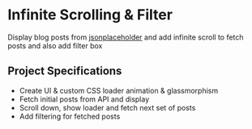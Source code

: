 # Infinite Scrolling & Filter

Display blog posts from [jsonplaceholder](https://jsonplaceholder.typicode.com) and add infinite scroll to fetch posts and also add filter box

## Project Specifications

- Create UI & custom CSS loader animation & glassmorphism
- Fetch initial posts from API and display
- Scroll down, show loader and fetch next set of posts
- Add filtering for fetched posts
